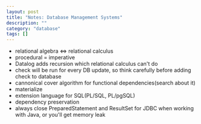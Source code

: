 ```yaml
---
layout: post
title: "Notes: Database Management Systems"
description: ""
category: "database"
tags: []
---
```


- relational algebra <=> relational calculus
- procedural = imperative
- Datalog adds recursion which relational calculus can't do
- check will be run for every DB update, so think carefully before adding check to database
- cannonical cover algorithm for functional dependencies(search about it)
- materialize
- extension language for SQL(PL/SQL, PL/pgSQL)
- dependency preservation
- always close PreparedStatement and ResultSet for JDBC when working with Java, or you'll get memory leak
